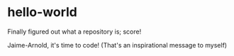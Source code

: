 hello-world
===========

Finally figured out what a repository is; score! 

Jaime-Arnold, it's time to code!  (That's an inspirational message to myself)
